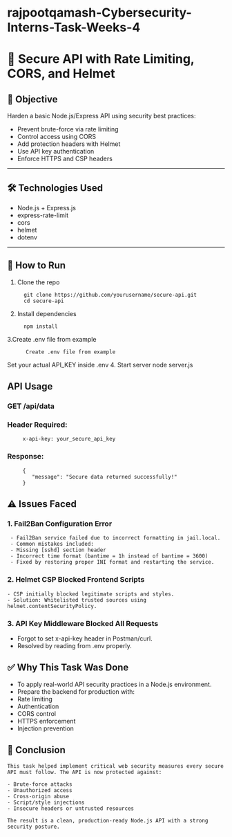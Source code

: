 # rajpootqamash-Cybersecurity-Interns-Task-Weeks-4
# 🔐 Secure API with Rate Limiting, CORS, and Helmet

## 📌 Objective
Harden a basic Node.js/Express API using security best practices:
- Prevent brute-force via rate limiting
- Control access using CORS
- Add protection headers with Helmet
- Use API key authentication
- Enforce HTTPS and CSP headers

---

## 🛠 Technologies Used
- Node.js + Express.js
- express-rate-limit
- cors
- helmet
- dotenv

---

## 🧪 How to Run

1. Clone the repo

         git clone https://github.com/yourusername/secure-api.git
         cd secure-api

2. Install dependencies
   
         npm install
   
3.Create .env file from example

          Create .env file from example
          
   Set your actual API_KEY inside .env
4. Start server
          node server.js

## API Usage

### GET /api/data

### Header Required:

         x-api-key: your_secure_api_key

### Response:

         {
            "message": "Secure data returned successfully!"
         }

## ⚠️ Issues Faced

### 1. Fail2Ban Configuration Error
     - Fail2Ban service failed due to incorrect formatting in jail.local.
     - Common mistakes included:
     - Missing [sshd] section header
     - Incorrect time format (bantime = 1h instead of bantime = 3600)
     - Fixed by restoring proper INI format and restarting the service.

### 2. Helmet CSP Blocked Frontend Scripts

    - CSP initially blocked legitimate scripts and styles.
    - Solution: Whitelisted trusted sources using helmet.contentSecurityPolicy.

### 3. API Key Middleware Blocked All Requests

- Forgot to set x-api-key header in Postman/curl.
- Resolved by reading from .env properly.

## ✅ Why This Task Was Done

  - To apply real-world API security practices in a Node.js environment.
  - Prepare the backend for production with:
  - Rate limiting
  - Authentication
  - CORS control
  - HTTPS enforcement
  - Injection prevention

## 🧾 Conclusion
    This task helped implement critical web security measures every secure API must follow. The API is now protected against:

    - Brute-force attacks
    - Unauthorized access
    - Cross-origin abuse
    - Script/style injections
    - Insecure headers or untrusted resources
    
    The result is a clean, production-ready Node.js API with a strong security posture.





